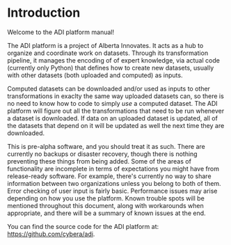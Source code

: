 # Introduction

Welcome to the ADI platform manual!

The ADI platform is a project of Alberta Innovates. It acts as a hub to organize and coordinate work on datasets. Through its transformation pipeline, it manages the encoding of of expert knowledge, via actual code (currently only Python) that defines how to create new datasets, usually with other datasets (both uploaded and computed) as inputs.

Computed datasets can be downloaded and/or used as inputs to other transformations in exaclty the same way uploaded datasets can, so there is no need to know how to code to simply *use* a computed dataset. The ADI platform will figure out all the transformations that need to be run whenever a dataset is downloaded. If data on an uploaded dataset is updated, all of the datasets that depend on it will be updated as well the next time they are downloaded.

This is pre-alpha software, and you should treat it as such. There are currently no backups or disaster recovery, though there is nothing preventing these things from being added. Some of the areas of functionality are incomplete in terms of expectations you might have from release-ready software. For example, there's currently no way to share information between two organizations unless you belong to both of them. Error checking of user input is fairly basic. Performance issues may arise depending on how you use the platform. Known trouble spots will be mentioned throughout this document, along with workarounds when appropriate, and there will be a summary of known issues at the end.

You can find the source code for the ADI platform at: https://github.com/cybera/adi.